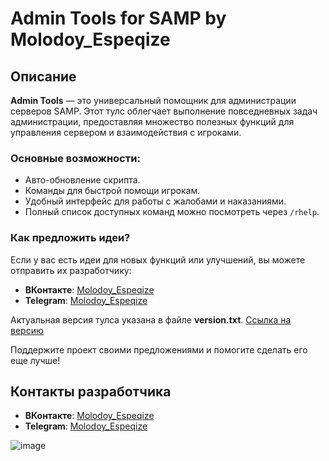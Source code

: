 # Admin Tools for SAMP by Molodoy_Espeqize

## Описание

**Admin Tools** — это универсальный помощник для администрации серверов SAMP. Этот тулс облегчает выполнение повседневных задач администрации, предоставляя множество полезных функций для управления сервером и взаимодействия с игроками. 

### Основные возможности:
- Авто-обновление скрипта.
- Команды для быстрой помощи игрокам.
- Удобный интерфейс для работы с жалобами и наказаниями.
- Полный список доступных команд можно посмотреть через `/rhelp`.

### Как предложить идеи?
Если у вас есть идеи для новых функций или улучшений, вы можете отправить их разработчику:
- **ВКонтакте**: [Molodoy_Espeqize](https://vk.com/xkotsamp)
- **Telegram**: [Molodoy_Espeqize](https://t.me/CTPAX_YKPAUNY)

Актуальная версия тулса указана в файле **version.txt**. [Ссылка на версию](https://github.com/Kotikdufhsjf/admintools/blob/main/version.txt)

Поддержите проект своими предложениями и помогите сделать его еще лучше!

## Контакты разработчика
- **ВКонтакте**: [Molodoy_Espeqize](https://vk.com/xkotsamp)
- **Telegram**: [Molodoy_Espeqize](https://t.me/CTPAX_YKPAUNY)

![image](https://github.com/user-attachments/assets/437d7169-1c6d-411a-b27b-11c8e8a5e2eb)

